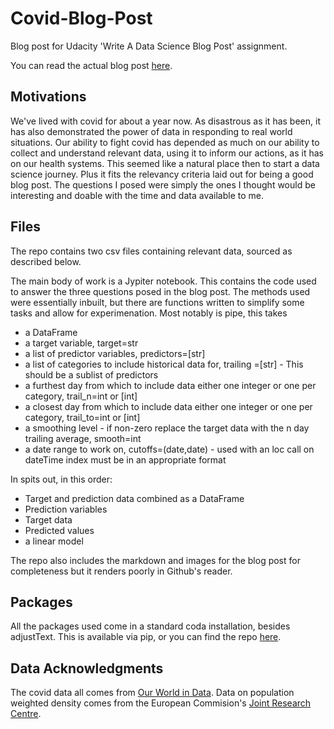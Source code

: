 # Covid-Blog-Post
Blog post for Udacity 'Write A Data Science Blog Post' assignment.

You can read the actual blog post [here](https://stigant.github.io/Blog/2021/02/14/Covid.html).

<h2> Motivations </h2>

We've lived with covid for about a year now. As disastrous as it has been, it has also demonstrated the power of data in responding to real world situations. Our ability to fight covid has depended as much on our ability to collect and understand relevant data, using it to inform our actions, as it has on our health systems. This seemed like a natural place then to start a data science journey. Plus it fits the relevancy criteria laid out for being a good blog post. The questions I posed were simply the ones I thought would be interesting and doable with the time and data available to me.

<h2> Files </h2>

The repo contains two csv files containing relevant data, sourced as described below.

The main body of work is a Jypiter notebook. This contains the code used to answer the three questions posed in the blog post. The methods used were essentially inbuilt, but there are functions written to simplify some tasks and allow for experimenation. Most notably is pipe, this takes

* a DataFrame
* a target variable, target=str
* a list of predictor variables, predictors=[str]
* a list of categories to include historical data for, trailing =[str] - This should be a sublist of predictors
* a furthest day from which to include data either one integer or one per category, trail_n=int or [int]
* a closest day from which to include data either one integer or one per category, trail_to=int or [int]
* a smoothing level - if non-zero replace the target data with the n day trailing average, smooth=int
* a date range to work on, cutoffs=(date,date) - used with an loc call on dateTime index must be in an appropriate format

In spits out, in this order:
* Target and prediction data combined as a DataFrame
* Prediction variables
* Target data
* Predicted values
* a linear model

The repo also includes the markdown and images for the blog post for completeness but it renders poorly in Github's reader.

<h2> Packages </h2>

All the packages used come in a standard coda installation, besides adjustText. This is available via pip, or you can find the repo 
[here](https://github.com/Phyla/adjustText/).


<h2> Data Acknowledgments </h2>

The covid data all comes from [Our World in Data](https://ourworldindata.org/coronavirus).
Data on population weighted density comes from the European Commision's [Joint Research Centre](https://data.jrc.ec.europa.eu/dataset/jrc-luisa-udp-pwd-ref2016).





